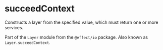 # succeedContext

Constructs a layer from the specified value, which must return one or more
services.

Part of the `Layer` module from the `@effect/io` package. Also known as `Layer.succeedContext`.
